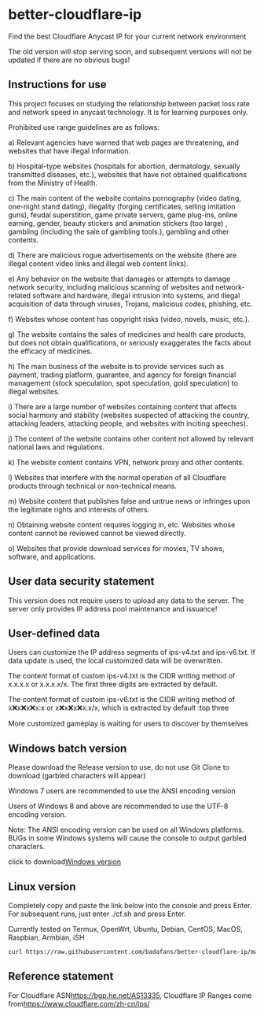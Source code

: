 # better-cloudflare-ip

Find the best Cloudflare Anycast IP for your current network environment

The old version will stop serving soon, and subsequent versions will not be updated if there are no obvious bugs!

## Instructions for use

This project focuses on studying the relationship between packet loss rate and network speed in anycast technology. It is for learning purposes only.

Prohibited use range guidelines are as follows:

a) Relevant agencies have warned that web pages are threatening, and websites that have illegal information.

b) Hospital-type websites (hospitals for abortion, dermatology, sexually transmitted diseases, etc.), websites that have not obtained qualifications from the Ministry of Health.

c) The main content of the website contains pornography (video dating, one-night stand dating), illegality (forging certificates, selling imitation guns), feudal superstition, game private servers, game plug-ins, online earning, gender, beauty stickers and animation stickers (too large) , gambling (including the sale of gambling tools.), gambling and other contents.

d) There are malicious rogue advertisements on the website (there are illegal content video links and illegal web content links).

e) Any behavior on the website that damages or attempts to damage network security, including malicious scanning of websites and network-related software and hardware, illegal intrusion into systems, and illegal acquisition of data through viruses, Trojans, malicious codes, phishing, etc.

f) Websites whose content has copyright risks (video, novels, music, etc.).

g) The website contains the sales of medicines and health care products, but does not obtain qualifications, or seriously exaggerates the facts about the efficacy of medicines.

h) The main business of the website is to provide services such as payment, trading platform, guarantee, and agency for foreign financial management (stock speculation, spot speculation, gold speculation) to illegal websites.

i) There are a large number of websites containing content that affects social harmony and stability (websites suspected of attacking the country, attacking leaders, attacking people, and websites with inciting speeches).

j) The content of the website contains other content not allowed by relevant national laws and regulations.

k) The website content contains VPN, network proxy and other contents.

l) Websites that interfere with the normal operation of all Cloudflare products through technical or non-technical means.

m) Website content that publishes false and untrue news or infringes upon the legitimate rights and interests of others.

n) Obtaining website content requires logging in, etc. Websites whose content cannot be reviewed cannot be viewed directly.

o) Websites that provide download services for movies, TV shows, software, and applications.

## User data security statement

This version does not require users to upload any data to the server. The server only provides IP address pool maintenance and issuance!

## User-defined data

Users can customize the IP address segments of ips-v4.txt and ips-v6.txt. If data update is used, the local customized data will be overwritten.

The content format of custom ips-v4.txt is the CIDR writing method of x.x.x.x or x.x.x.x/x. The first three digits are extracted by default.

The content format of custom ips-v6.txt is the CIDR writing method of x:x:x:x:x:x:x:x or x:x:x:x:x:x:x:x/x, which is extracted by default :top three

More customized gameplay is waiting for users to discover by themselves

## Windows batch version

Please download the Release version to use, do not use Git Clone to download (garbled characters will appear)

Windows 7 users are recommended to use the ANSI encoding version

Users of Windows 8 and above are recommended to use the UTF-8 encoding version.

Note: The ANSI encoding version can be used on all Windows platforms. BUGs in some Windows systems will cause the console to output garbled characters.

click to download[Windows version](https://github.com/badafans/better-cloudflare-ip/releases/latest/download/batch.zip)

## Linux version

Completely copy and paste the link below into the console and press Enter. For subsequent runs, just enter ./cf.sh and press Enter.

Currently tested on Termux, OpenWrt, Ubuntu, Debian, CentOS, MacOS, Raspbian, Armbian, iSH

```bash
curl https://raw.githubusercontent.com/badafans/better-cloudflare-ip/master/shell/cf.sh -o cf.sh && chmod +x cf.sh && ./cf.sh
```

## Reference statement

For Cloudflare ASN<https://bgp.he.net/AS13335>, Cloudflare IP Ranges come from<https://www.cloudflare.com/zh-cn/ips/>
